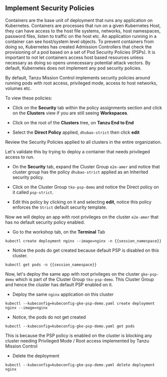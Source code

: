 ## Implement Security Policies

Containers are the base unit of deployment that runs any application on Kubernetes. Containers are processes that run on a given Kubernetes Host, they can have access to the host file systems, networks, host namespaces, password files, listen to traffic on the host etc. An application running in a container can see host/system level objects. To prevent containers from doing so, Kubernetes has created Admission Controllers that check the provisioning of a pod based on a set of Pod Security Policies (PSPs). It is important to not let containers access host based resources unless necessary as doing so opens unnecessary potential attack vectors. By default, Kubernetes does not implement any pod security policies.

By default, Tanzu Mission Control implements security policies around running pods with root access, privileged mode, access to host networks, volumes etc.

To view these policies:

- Click on the **Security** tab within the policy assignments section and click on the **Clusters** view if you are still seeing **Workspaces**.

- Click on the root of the **Clusters** tree, on **Tanzu End to End**

- Select the **Direct Policy** applied, `dhubao-strict` then click **edit**

Review the Security Policies applied to all clusters in the entire organization.

Let's validate this by trying to deploy a container that needs privileged access to run.

- On the **Security** tab, expand the Cluster Group `e2e-amer` and notice that cluster group has the policy `dhubao-strict` applied as an Inherited security policy.

- Click on the Cluster Group `tko-psp-demo` and notice the Direct policy on it called `psp-strict`.

- Edit this policy by clicking on it and selecting **edit**, notice this policy enforces the `Strict` default security template.

Now we will deploy an app with root privileges on the cluster `e2e-amer` that has no default security policy enabled.

- Go to the workshop tab, on the **Terminal** Tab
```execute
kubectl create deployment nginx --image=nginx -n {{session_namespace}}
```

- Notice the pods do get created because default PSP is disabled on this cluster.
```execute
kubectl get pods -n {{session_namespace}}
```

Now, let's deploy the same app with root privileges on the cluster `gke-psp-demo` which is part of the Cluster Group `tko-psp-demo`. This Cluster Group and hence the cluster has default PSP enabled on it.

- Deploy the same `nginx` application on this cluster
```execute
kubectl --kubeconfig=kubeconfig-gke-psp-demo.yaml create deployment nginx --image=nginx
```

- Notice, the pods do not get created
```execute
kubectl --kubeconfig=kubeconfig-gke-psp-demo.yaml get pods
```

This is because the PSP policy is enabled on the cluster is blocking any cluster needing Privileged Mode / Root access implemented by Tanzu Mission Control

- Delete the deployment
```execute
kubectl --kubeconfig=kubeconfig-gke-psp-demo.yaml delete deployment nginx
```
